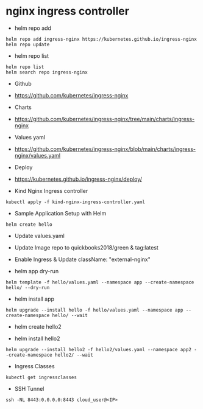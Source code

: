 # nginx ingress controller

- helm repo add
```helm
helm repo add ingress-nginx https://kubernetes.github.io/ingress-nginx
helm repo update
```

- helm repo list
```helm
helm repo list
helm search repo ingress-nginx
```

- Github
- https://github.com/kubernetes/ingress-nginx



- Charts
- https://github.com/kubernetes/ingress-nginx/tree/main/charts/ingress-nginx


- Values yaml
- https://github.com/kubernetes/ingress-nginx/blob/main/charts/ingress-nginx/values.yaml


- Deploy
- https://kubernetes.github.io/ingress-nginx/deploy/

- Kind Nginx Ingress controller
```kind
kubectl apply -f kind-nginx-ingress-controller.yaml
```

- Sample Application Setup with Helm
```helm
helm create hello
```


- Update values.yaml
- Update Image repo to quickbooks2018/green & tag:latest
- Enable Ingress & Update className: "external-nginx"

- helm app dry-run
```helm
helm template -f hello/values.yaml --namespace app --create-namespace hello/ --dry-run
```

- helm install app
```helm
helm upgrade --install hello -f hello/values.yaml --namespace app --create-namespace hello/ --wait
```

- helm create hello2

- helm install hello2

```helm
helm upgrade --install hello2 -f hello2/values.yaml --namespace app2 --create-namespace hello2/ --wait
```

- Ingress Classes
```ingress
kubectl get ingressclasses
```

- SSH Tunnel
```ssh
ssh -NL 8443:0.0.0.0:8443 cloud_user@<IP>
```